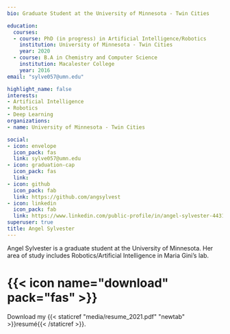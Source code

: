 ```yaml
---
bio: Graduate Student at the University of Minnesota - Twin Cities 

education:
  courses:
  - course: PhD (in progress) in Artificial Intelligence/Robotics
    institution: University of Minnesota - Twin Cities 
    year: 2020
  - course: B.A in Chemistry and Computer Science
    institution: Macalester College 
    year: 2016
email: "sylve057@umn.edu"

highlight_name: false
interests:
- Artificial Intelligence
- Robotics 
- Deep Learning 
organizations:
- name: University of Minnesota - Twin Cities 

social:
- icon: envelope
  icon_pack: fas
  link: sylve057@umn.edu
- icon: graduation-cap
  icon_pack: fas
  link: 
- icon: github
  icon_pack: fab
  link: https://github.com/angsylvest
- icon: linkedin
  icon_pack: fab
  link: https://www.linkedin.com/public-profile/in/angel-sylvester-443158147?challengeId=AQHOSS1-7fZhvQAAAXc1dr9W22WMpNR8Zjrbjdv_-OC_nC2FZpK-MdMO64MuEOzmcJWwATGZhZsMQtZMW3qR5YHv2ZCkVILtFw&submissionId=902ca31d-8b3b-5d16-c813-7243e350c05c
superuser: true
title: Angel Sylvester
---
```


Angel Sylvester is a graduate student at the University of Minnesota. Her area of study includes Robotics/Artificial Intelligence in Maria Gini’s lab. 

# {{< icon name="download" pack="fas" >}} 
Download my {{< staticref "media/resume_2021.pdf" "newtab" >}}resumé{{< /staticref >}}.
